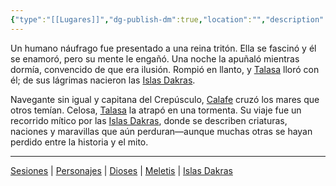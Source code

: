 ```yaml
---
{"type":"[[Lugares]]","dg-publish-dm":true,"location":"","description":"","dg-publish":true,"map":"","permalink":"/lugares/islas-dakras/","dgPassFrontmatter":true}
---
```


<p><span>Un humano náufrago fue presentado a una reina tritón. Ella se fascinó y él se enamoró, pero su mente le engañó. Una noche la apuñaló mientras dormía, convencido de que era ilusión. Rompió en llanto, y <a data-tooltip-position="top" aria-label="Dioses/Talasa" data-href="Dioses/Talasa" href="Dioses/Talasa" class="internal-link" target="_blank" rel="noopener nofollow">Talasa</a> lloró con él; de sus lágrimas nacieron las <a data-tooltip-position="top" aria-label="Lugares/Islas Dakras" data-href="Lugares/Islas Dakras" href="Lugares/Islas Dakras" class="internal-link" target="_blank" rel="noopener nofollow">Islas Dakras</a>.</span></p><p><span>Navegante sin igual y capitana del Crepúsculo, <a data-tooltip-position="top" aria-label="Personajes/Calafe" data-href="Personajes/Calafe" href="Personajes/Calafe" class="internal-link" target="_blank" rel="noopener nofollow">Calafe</a> cruzó los mares que otros temían. Celosa, <a data-tooltip-position="top" aria-label="Dioses/Talasa" data-href="Dioses/Talasa" href="Dioses/Talasa" class="internal-link" target="_blank" rel="noopener nofollow">Talasa</a> la atrapó en una tormenta. Su viaje fue un recorrido mítico por las <a data-tooltip-position="top" aria-label="Lugares/Islas Dakras" data-href="Lugares/Islas Dakras" href="Lugares/Islas Dakras" class="internal-link" target="_blank" rel="noopener nofollow">Islas Dakras</a>, donde se describen criaturas, naciones y maravillas que aún perduran—aunque muchas otras se hayan perdido entre la historia y el mito.</span></p><p><span><hr></span></p><span><span><a data-tooltip-position="top" aria-label="Almanaque/Sesiones" data-href="Almanaque/Sesiones" href="Almanaque/Sesiones" class="internal-link" target="_blank" rel="noopener nofollow">Sesiones</a> | <a data-tooltip-position="top" aria-label="Almanaque/Personajes" data-href="Almanaque/Personajes" href="Almanaque/Personajes" class="internal-link" target="_blank" rel="noopener nofollow">Personajes</a> | <a data-tooltip-position="top" aria-label="Almanaque/Dioses" data-href="Almanaque/Dioses" href="Almanaque/Dioses" class="internal-link" target="_blank" rel="noopener nofollow">Dioses</a> | <a data-tooltip-position="top" aria-label="Lugares/Meletis" data-href="Lugares/Meletis" href="Lugares/Meletis" class="internal-link" target="_blank" rel="noopener nofollow">Meletis</a> | <a data-tooltip-position="top" aria-label="Lugares/Islas Dakras" data-href="Lugares/Islas Dakras" href="Lugares/Islas Dakras" class="internal-link" target="_blank" rel="noopener nofollow">Islas Dakras</a> </span></span>